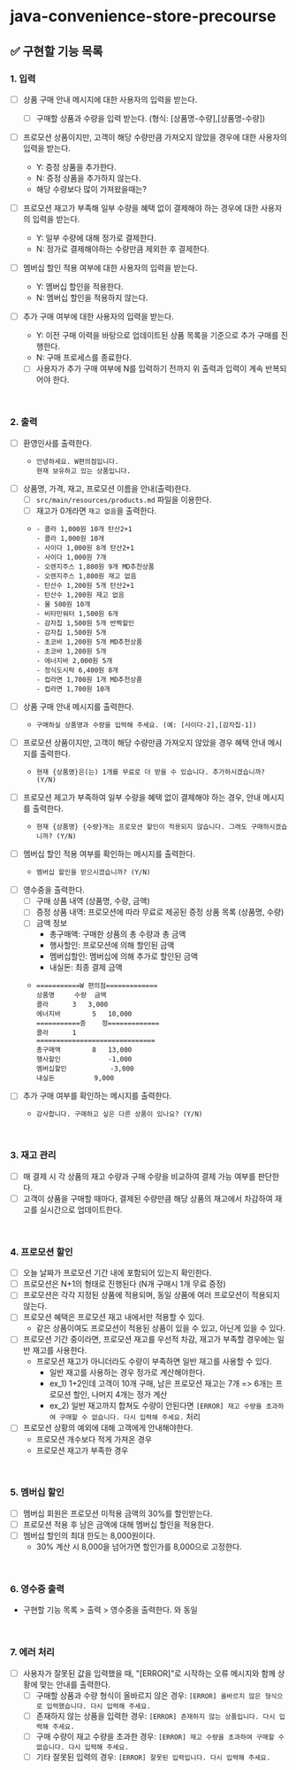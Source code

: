 # java-convenience-store-precourse

## ✅ 구현할 기능 목록

### 1. 입력
- [ ] 상품 구매 안내 메시지에 대한 사용자의 입력을 받는다.
  - [ ] 구매할 상품과 수량을 입력 받는다. (형식: [상품명-수량],[상품명-수량])


- [ ] 프로모션 상품이지만, 고객이 해당 수량만큼 가져오지 않았을 경우에 대한 사용자의 입력을 받는다.
  - Y: 증정 상품을 추가한다.
  - N: 증정 상품을 추가하지 않는다.
  - 해당 수량보다 많이 가져왔을때는?


- [ ] 프로모션 재고가 부족해 일부 수량을 혜택 없이 결제해야 하는 경우에 대한 사용자의 입력을 받는다.
  - Y: 일부 수량에 대해 정가로 결제한다.
  - N: 정가로 결제해야하는 수량만큼 제외한 후 결제한다.


- [ ] 멤버십 할인 적용 여부에 대한 사용자의 입력을 받는다.
  - Y: 멤버십 할인을 적용한다.
  - N: 멤버십 할인을 적용하지 않는다.


- [ ] 추가 구매 여부에 대한 사용자의 입력을 받는다.
  - Y: 이전 구매 이력을 바탕으로 업데이트된 상품 목록을 기준으로 추가 구매를 진행한다.
  - N: 구매 프로세스를 종료한다.
  - [ ] 사용자가 추가 구매 여부에 N를 입력하기 전까지 위 출력과 입력이 계속 반복되어야 한다.

<br>

### 2. 출력
- [ ] 환영인사를 출력한다.
  - ```text
    안녕하세요. W편의점입니다.
    현재 보유하고 있는 상품입니다.
    ```
- [ ] 상품명, 가격, 재고, 프로모션 이름을 안내(출력)한다.
  - [ ] `src/main/resources/products.md` 파일을 이용한다.
  - [ ] 재고가 0개라면 `재고 없음`을 출력한다.
  - ```text
    - 콜라 1,000원 10개 탄산2+1
    - 콜라 1,000원 10개
    - 사이다 1,000원 8개 탄산2+1
    - 사이다 1,000원 7개
    - 오렌지주스 1,800원 9개 MD추천상품
    - 오렌지주스 1,800원 재고 없음
    - 탄산수 1,200원 5개 탄산2+1
    - 탄산수 1,200원 재고 없음
    - 물 500원 10개
    - 비타민워터 1,500원 6개
    - 감자칩 1,500원 5개 반짝할인
    - 감자칩 1,500원 5개
    - 초코바 1,200원 5개 MD추천상품
    - 초코바 1,200원 5개
    - 에너지바 2,000원 5개
    - 정식도시락 6,400원 8개
    - 컵라면 1,700원 1개 MD추천상품
    - 컵라면 1,700원 10개
    ```
- [ ] 상품 구매 안내 메시지를 출력한다.
  - ```text
    구매하실 상품명과 수량을 입력해 주세요. (예: [사이다-2],[감자칩-1])
    ```
- [ ] 프로모션 상품이지만, 고객이 해당 수량만큼 가져오지 않았을 경우 혜택 안내 메시지를 출력한다.
  - ```text
    현재 {상품명}은(는) 1개를 무료로 더 받을 수 있습니다. 추가하시겠습니까? (Y/N)
    ```
- [ ] 프로모션 제고가 부족하여 일부 수량을 혜택 없이 결제해야 하는 경우, 안내 메시지를 출력한다.
  - ```text
    현재 {상품명} {수량}개는 프로모션 할인이 적용되지 않습니다. 그래도 구매하시겠습니까? (Y/N)
    ```
- [ ] 멤버십 할인 적용 여부를 확인하는 메시지를 출력한다.
  - ```text
    멤버십 할인을 받으시겠습니까? (Y/N)
    ```
- [ ] 영수중을 출력한다.
  - [ ] 구매 상품 내역 (상품명, 수량, 금액)
  - [ ] 증정 상품 내역: 프로모션에 따라 무료로 제공된 증정 상품 목록 (상품명, 수량)
  - [ ] 금액 정보
    - 총구매액: 구매한 상품의 총 수량과 총 금액
    - 행사할인: 프로모션에 의해 할인된 금액
    - 멤버십할인: 멤버십에 의해 추가로 할인된 금액
    - 내실돈: 최종 결제 금액
  - ```text
    ===========W 편의점=============
    상품명		수량	금액
    콜라		3 	3,000
    에너지바 		5 	10,000
    ===========증	정=============
    콜라		1
    ==============================
    총구매액		8	13,000
    행사할인			-1,000
    멤버십할인			-3,000
    내실돈			 9,000
    ```
- [ ] 추가 구매 여부를 확인하는 메시지를 출력한다.
  - ```text
    감사합니다. 구매하고 싶은 다른 상품이 있나요? (Y/N)
    ```
 
<br>

### 3. 재고 관리

- [ ] 매 결제 시 각 상품의 재고 수량과 구매 수량을 비교하여 결제 가능 여부를 판단한다.
- [ ] 고객이 상품을 구매할 때마다, 결제된 수량만큼 해당 상품의 재고에서 차감하여 재고를 실시간으로 업데이트한다.

<br>

### 4. 프로모션 할인

- [ ] 오늘 날짜가 프로모션 기간 내에 포함되어 있는지 확인한다.
- [ ] 프로모션은 N+1의 형태로 진행된다 (N개 구매시 1개 무료 증정)
- [ ] 프로모션은 각각 지정된 상품에 적용되며, 동일 상품에 여러 프로모션이 적용되지 않는다.
- [ ] 프로모션 혜택은 프로모션 재고 내에서만 적용할 수 있다.
  - 같은 상품이여도 프로모션이 적용된 상품이 있을 수 있고, 아닌게 있을 수 있다.
- [ ] 프로모션 기간 중이라면, 프로모션 재고를 우선적 차감, 재고가 부족할 경우에는 일반 재고를 사용한다.
  - 프로모션 재고가 아니더라도 수량이 부족하면 일반 재고를 사용할 수 있다.
    - 일반 재고를 사용하는 경우 정가로 계산해야한다.
    - ex_1) 1+2인데 고객이 10개 구매, 남은 프로모션 재고는 7개 => 6개는 프로모션 할인, 나머지 4개는 정가 계산
    - ex_2) 일반 재고까지 합쳐도 수량이 안된다면 `[ERROR] 재고 수량을 초과하여 구매할 수 없습니다. 다시 입력해 주세요.` 처리
- [ ] 프로모션 상황의 예외에 대해 고객에게 안내해야한다.
  - 프로모션 개수보다 적게 가져온 경우
  - 프로모션 재고가 부족한 경우

<br>

### 5. 멤버십 할인

- [ ] 멤버십 회원은 프로모션 미적용 금액의 30%를 할인받는다.
- [ ] 프로모션 적용 후 남은 금액에 대해 멤버십 할인을 적용한다.
- [ ] 멤버십 할인의 최대 한도는 8,000원이다.
  - 30% 계산 시 8,000을 넘어가면 할인가를 8,000으로 고정한다.

<br>

### 6. 영수증 출력

- 구현할 기능 목록 > 출력 > 영수중을 출력한다. 와 동일

<br>

### 7. 에러 처리
- [ ] 사용자가 잘못된 값을 입력했을 때, "[ERROR]"로 시작하는 오류 메시지와 함께 상황에 맞는 안내를 출력한다.
  - [ ] 구매할 상품과 수량 형식이 올바르지 않은 경우: `[ERROR] 올바르지 않은 형식으로 입력했습니다. 다시 입력해 주세요.`
  - [ ] 존재하지 않는 상품을 입력한 경우: `[ERROR] 존재하지 않는 상품입니다. 다시 입력해 주세요.`
  - [ ] 구매 수량이 재고 수량을 초과한 경우: `[ERROR] 재고 수량을 초과하여 구매할 수 없습니다. 다시 입력해 주세요.`
  - [ ] 기타 잘못된 입력의 경우: `[ERROR] 잘못된 입력입니다. 다시 입력해 주세요.`
